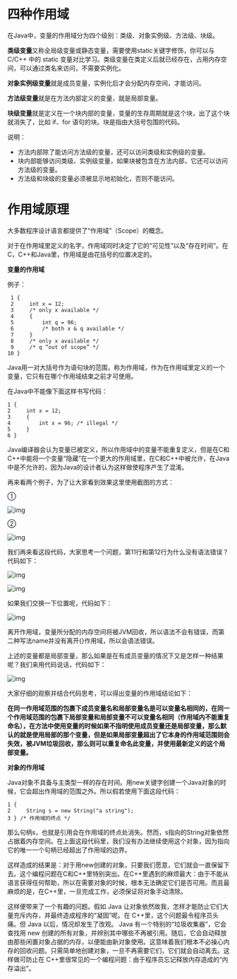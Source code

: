 # 四种作用域

在Java中，变量的作用域分为四个级别：类级、对象实例级、方法级、块级。

**类级变量**又称全局级变量或静态变量，需要使用static关键字修饰，你可以与 C/C++ 中的 static 变量对比学习。类级变量在类定义后就已经存在，占用内存空间，可以通过类名来访问，不需要实例化。

**对象实例级变量**就是成员变量，实例化后才会分配内存空间，才能访问。

**方法级变量**就是在方法内部定义的变量，就是局部变量。

**块级变量**就是定义在一个块内部的变量，变量的生存周期就是这个块，出了这个块就消失了，比如 if、for 语句的块。块是指由大括号包围的代码。

说明：

- 方法内部除了能访问方法级的变量，还可以访问类级和实例级的变量。
- 块内部能够访问类级、实例级变量，如果块被包含在方法内部，它还可以访问方法级的变量。
- 方法级和块级的变量必须被显示地初始化，否则不能访问。

# 作用域原理

大多数程序设计语言都提供了“作用域”（Scope）的概念。

对于在作用域里定义的名字，作用域同时决定了它的“可见性”以及“存在时间”。在C，C++和Java里，作用域是由花括号的位置决定的。

 

**变量的作用域**

例子：

```
 1 {
 2     int x = 12;
 3     /* only x available */
 4     {
 5         int q = 96;
 6         /* both x & q available */
 7     }
 8     /* only x available */
 9     /* q “out of scope” */
10 }
```

Java用一对大括号作为语句块的范围，称为作用域，作为在作用域里定义的一个变量，它只有在哪个作用域结束之前才可使用。

 

在Java中不能像下面这样书写代码：

```
1 {
2     int x = 12;
3     {
4         int x = 96; /* illegal */
5     }
6 }
```

Java编译器会认为变量已被定义，所以作用域中的变量不能重复定义，但是在C和C++中能将一个变量“隐藏”在一个更大的作用域里，在C和C++中被允许，在Java中是不允许的，因为Java的设计者认为这样做使程序产生了混淆。

再来看两个例子，为了让大家看到效果这里使用截图的方式：

①

![img](D:\Libraries\notes\se\java\java_files\fe95c8f3b36fd8026c739077d687138e.png)

 ②

![img](D:\Libraries\notes\se\java\java_files\2f1a4d8c8ff3f481f1e19940d9050ea7.png)

 

我们再来看这段代码，大家思考一个问题，第11行和第12行为什么没有语法错误？代码如下：

![img](D:\Libraries\notes\se\java\java_files\f4c692ca05269f9d6d92d11af7c8da09.png)

![img](https://www.programminghunter.com/images/16/3c/3ca05b4fc306e8acebff0d66f6b415b8.png)

如果我们交换一下位置呢，代码如下：

![img](D:\Libraries\notes\se\java\java_files\92386d95106e3db14b9663a753738175.png)

离开作用域，变量所分配的内存空间将被JVM回收，所以语法不会有错误，而第二种写法name并没有离开{}作用域，所以会语法错误。

 

上述的变量都是局部变量，那么如果是在有成员变量的情况下又是怎样一种结果呢？我们来用代码说话，代码如下：

![img](D:\Libraries\notes\se\java\java_files\40380cc53d0ec51ee8963676cd9066d3.png)

大家仔细的观察并结合代码思考，可以得出变量的作用域结论如下：

**在同一作用域范围的包裹下成员变量名和局部变量名是可以变量名相同的，在同一个作用域范围的包裹下局部变量和局部变量不可以变量名相同（作用域内不能重复命名），在方法中使用变量的时候如果不指明使用成员变量还是局部变量，那么默认的就是使用局部的那个变量，但是如果局部变量超出了它本身的作用域范围则会失效，被JVM垃圾回收，那么则可以重复命名此变量，并使用最新定义的这个局部变量。**

 

**对象的作用域**

Java对象不具备与主类型一样的存在时间。用new关键字创建一个Java对象的时候，它会超出作用域的范围之外。所以假若使用下面这段代码：

```
1 {
2     String s = new String("a string");
3 } /* 作用域的终点 */
```

那么句柄s，也就是引用会在作用域的终点处消失。然而，s指向的String对象依然占据着内存空间。在上面这段代码里，我们没有办法继续使用这个对象，因为指向它的唯一一个句柄已经超出了作用域的边界。

这样造成的结果是：对于用new创建的对象，只要我们愿意，它们就会一直保留下去。这个编程问题在C和C++里特别突出。在C++里遇到的麻烦最大：由于不能从语言获得任何帮助，所以在需要对象的时候，根本无法确定它们是否可用。而且最麻烦的是，在C++里，一旦完成工作，必须保证将对象手动清除。

这样便带来了一个有趣的问题。假如 Java 让对象依然故我，怎样才能防止它们大量充斥内存，并最终造成程序的“凝固”呢。在 C++里，这个问题最令程序员头痛。但 Java 以后，情况却发生了改观。 Java 有一个特别的“垃圾收集器”，它会查找用 new 创建的所有对象，并辨别其中哪些不再被引用。随后，它会自动释放由那些闲置对象占据的内存，以便能由新对象使用。这意味着我们根本不必操心内存的回收问题。只需简单地创建对象，一旦不再需要它们，它们就会自动离去。这样做可防止在 C++里很常见的一个编程问题：由于程序员忘记释放内存造成的“内存溢出”。